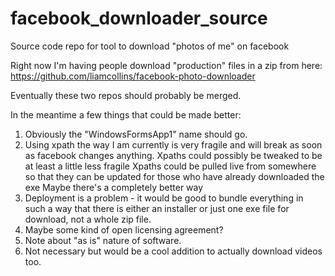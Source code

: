 # facebook_downloader_source
Source code repo for tool to download "photos of me" on facebook

Right now I'm having people download "production" files in a zip from here:
https://github.com/liamcollins/facebook-photo-downloader

Eventually these two repos should probably be merged.

In the meantime a few things that could be made better:

1. Obviously the "WindowsFormsApp1" name should go.
2. Using xpath the way I am currently is very fragile and will break as soon as facebook changes anything. 
  Xpaths could possibly be tweaked to be at least a little less fragile
  Xpaths could be pulled live from somewhere so that they can be updated for those who have already downloaded the exe
  Maybe there's a completely better way
3. Deployment is a problem - it would be good to bundle everything in such a way that there is either an installer or just one exe file for download, not a whole zip file.
4. Maybe some kind of open licensing agreement?
5. Note about "as is" nature of software.
6. Not necessary but would be a cool addition to actually download videos too.
